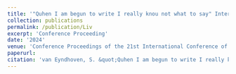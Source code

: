 ```yaml
---
title: '"Quhen I am begun to write I really knou not what to say" Inter- and Intra-writer Variation in the Use of quh- in Early Modern Scots.' 
collection: publications
permalink: /publication/Liv
excerpt: 'Conference Proceeding'
date: '2024'
venue: 'Conference Proceedings of the 21st International Conference of English Historical Linguistics (ICEHL21)'
paperurl: 
citation: 'van Eyndhoven, S. &quot;Quhen I am begun to write I really knou not what to say&quot;: Inter- and Intra-writer Variation in the Use of &lt;quh-&gt; in Early Modern Scots. In <i>Conference Proceedings of the 21st International Conference of English Historical Linguistics (ICEHL21)</i>, Amsterdam: John Benjamins.'
---
```

